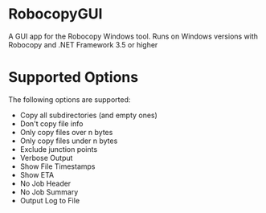 # RobocopyGUI
A GUI app for the Robocopy Windows tool. Runs on Windows versions with Robocopy and .NET Framework 3.5 or higher

# Supported Options
The following options are supported:
- Copy all subdirectories (and empty ones)
- Don't copy file info
- Only copy files over n bytes
- Only copy files under n bytes
- Exclude junction points
- Verbose Output
- Show File Timestamps
- Show ETA
- No Job Header
- No Job Summary
- Output Log to File
